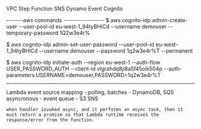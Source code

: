 VPC
Step Function
SNS
Dynamo Event
Cognito

-------aws commands -----------------
 $ aws cognito-idp  admin-create-user --user-pool-id eu-west-1_94tyBHlCd --username demouser --temporary-password 1Q2w3e4r%

 $ aws cognito-idp  admin-set-user-password --user-pool-id eu-west-1_94tyBHlCd --username demouser --password 1q2w3e4r%T --permanent


 $ aws cognito-idp  initiate-auth --region eu-west-1 --auth-flow USER_PASSWORD_AUTH --client-id vlgrahdq8ji8a5f45oik504p --auth-parameters USERNAME=demouser,PASSWORD=1q2w3e4r%T

--------------------
Lambda
    event source mapping - polling, batches - DynamoDB, SQS
    asyncronous - event queue - S3 SNS 

    when handler invoked async, and it performs an async task, then it must return a promise so that Lambda runtime receives the response/error from the function.